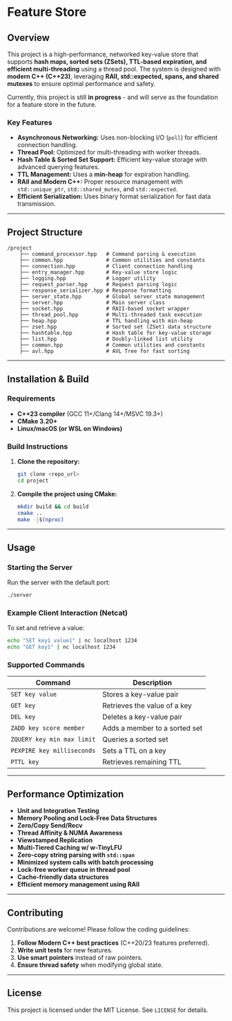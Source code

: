 # Feature Store

## Overview
This project is a high-performance, networked key-value store that supports **hash maps, sorted sets (ZSets), TTL-based expiration, and efficient multi-threading** using a thread pool. The system is designed with **modern C++ (C++23)**, leveraging **RAII, std::expected, spans, and shared mutexes** to ensure optimal performance and safety.

Currently, this project is still **in progress** - and will serve as the foundation for a feature store in the future. 

### Key Features
- **Asynchronous Networking:** Uses non-blocking I/O (`poll`) for efficient connection handling.
- **Thread Pool:** Optimized for multi-threading with worker threads.
- **Hash Table & Sorted Set Support:** Efficient key-value storage with advanced querying features.
- **TTL Management:** Uses a **min-heap** for expiration handling.
- **RAII and Modern C++:** Proper resource management with `std::unique_ptr`, `std::shared_mutex`, and `std::expected`.
- **Efficient Serialization:** Uses binary format serialization for fast data transmission.

---

## Project Structure
```
/project
    ├── command_processor.hpp   # Command parsing & execution
    ├── common.hpp              # Common utilities and constants
    ├── connection.hpp          # Client connection handling
    ├── entry_manager.hpp       # Key-value store logic
    ├── logging.hpp             # Logger utility
    ├── request_parser.hpp      # Request parsing logic
    ├── response_serializer.hpp # Response formatting
    ├── server_state.hpp        # Global server state management
    ├── server.hpp              # Main server class
    ├── socket.hpp              # RAII-based socket wrapper
    ├── thread_pool.hpp         # Multi-threaded task execution
    ├── heap.hpp                # TTL handling with min-heap
    ├── zset.hpp                # Sorted set (ZSet) data structure
    ├── hashtable.hpp           # Hash table for key-value storage
    ├── list.hpp                # Doubly-linked list utility
    ├── common.hpp              # Common utilities and constants
    ├── avl.hpp                 # AVL Tree for fast sorting
``` 

---

## Installation & Build
### **Requirements**
- **C++23 compiler** (GCC 11+/Clang 14+/MSVC 19.3+)
- **CMake 3.20+**
- **Linux/macOS (or WSL on Windows)**

### **Build Instructions**
1. **Clone the repository:**
   ```sh
   git clone <repo_url>
   cd project
   ```
2. **Compile the project using CMake:**
   ```sh
   mkdir build && cd build
   cmake ..
   make -j$(nproc)
   ```

---

## Usage
### **Starting the Server**
Run the server with the default port:
```sh
./server
```

### **Example Client Interaction (Netcat)**
To set and retrieve a value:
```sh
echo "SET key1 value1" | nc localhost 1234
echo "GET key1" | nc localhost 1234
```

### **Supported Commands**
| Command | Description |
|---------|------------|
| `SET key value` | Stores a key-value pair |
| `GET key` | Retrieves the value of a key |
| `DEL key` | Deletes a key-value pair |
| `ZADD key score member` | Adds a member to a sorted set |
| `ZQUERY key min max limit` | Queries a sorted set |
| `PEXPIRE key milliseconds` | Sets a TTL on a key |
| `PTTL key` | Retrieves remaining TTL |

---

## **Performance Optimization**
- **Unit and Integration Testing**
- **Memory Pooling and Lock-Free Data Structures**
- **Zero/Copy Send/Recv**
- **Thread Affinity & NUMA Awareness**
- **Viewstamped Replication**
- **Multi-Tiered Caching w/ w-TinyLFU**
- **Zero-copy string parsing with `std::span`**
- **Minimized system calls with batch processing**
- **Lock-free worker queue in thread pool**
- **Cache-friendly data structures**
- **Efficient memory management using RAII**

---

## Contributing
Contributions are welcome! Please follow the coding guidelines:
1. **Follow Modern C++ best practices** (C++20/23 features preferred).
2. **Write unit tests** for new features.
3. **Use smart pointers** instead of raw pointers.
4. **Ensure thread safety** when modifying global state.

---

## License
This project is licensed under the MIT License. See `LICENSE` for details.

